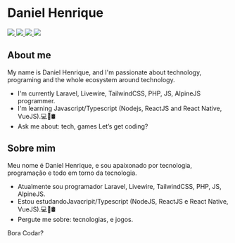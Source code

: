 # Daniel Henrique

<a href="https://www.linkedin.com/in/danielhsantos">
 <img src="https://img.shields.io/badge/Linkedin-blue?style=flat-square&logo=Linkedin" />
</a>

<a href="https://twitter.com/danielhsantos">
 <img src="https://img.shields.io/badge/Twitter-gray?style=flat-square&logo=twitter" />
</a>

<a href="https://www.instagram.com/danielhsantos">
 <img src="https://img.shields.io/badge/Instagram-red?style=flat-square&logo=instagram&logoColor=white" />
</a>

<a href="mailto:medanielsantos@gmail.com">
 <img src="https://img.shields.io/badge/-Email-c14438?style=flat-square&logo=Gmail&logoColor=white" />
</a>

## About me 

My name is Daniel Henrique, and I'm passionate about technology, programing and the whole ecosystem around technology.
-  I'm currently  Laravel, Livewire, TailwindCSS, PHP, JS, AlpineJS programmer. 
- I'm learning Javascript/Typescript (Nodejs, ReactJS and React Native, VueJS).💻📱🛢
- Ask me about: tech, games
Let’s get coding?

## Sobre mim 

Meu nome é Daniel Henrique, e sou apaixonado por tecnologia, programação e todo em torno da tecnologia.
- Atualmente sou programador Laravel, Livewire, TailwindCSS, PHP, JS, AlpineJS.
- Estou estudandoJavacripit/Typescript (NodeJS, ReactJS e React Native, VueJS).💻📱🛢
- Pergute me sobre: tecnologias, e jogos.

Bora Codar?

